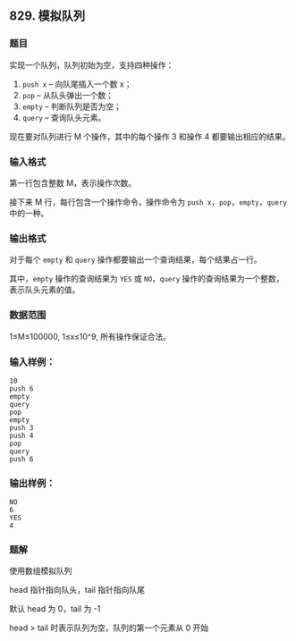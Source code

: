 ## 829. 模拟队列

### 题目

实现一个队列，队列初始为空，支持四种操作：

1. `push x` – 向队尾插入一个数 x；
2. `pop` – 从队头弹出一个数；
3. `empty` – 判断队列是否为空；
4. `query` – 查询队头元素。

现在要对队列进行 M 个操作，其中的每个操作 3 和操作 4 都要输出相应的结果。

### 输入格式

第一行包含整数 M，表示操作次数。

接下来 M 行，每行包含一个操作命令，操作命令为 `push x`，`pop`，`empty`，`query` 中的一种。

### 输出格式

对于每个 `empty` 和 `query` 操作都要输出一个查询结果，每个结果占一行。

其中，`empty` 操作的查询结果为 `YES` 或 `NO`，`query` 操作的查询结果为一个整数，表示队头元素的值。

### 数据范围

1≤M≤100000,
1≤x≤10^9,
所有操作保证合法。

### 输入样例：

```
10
push 6
empty
query
pop
empty
push 3
push 4
pop
query
push 6
```

### 输出样例：

```
NO
6
YES
4
```

### 题解

使用数组模拟队列

head 指针指向队头，tail 指针指向队尾

默认 head 为 0，tail 为 -1

head > tail 时表示队列为空，队列的第一个元素从 0 开始